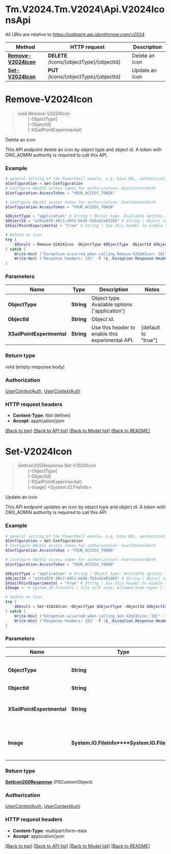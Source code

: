 # Tm.V2024.Tm.V2024\Api.V2024IconsApi

All URIs are relative to *https://sailpoint.api.identitynow.com/v2024*

Method | HTTP request | Description
------------- | ------------- | -------------
[**Remove-V2024Icon**](V2024IconsApi.md#Remove-V2024Icon) | **DELETE** /icons/{objectType}/{objectId} | Delete an icon
[**Set-V2024Icon**](V2024IconsApi.md#Set-V2024Icon) | **PUT** /icons/{objectType}/{objectId} | Update an icon


<a id="Remove-V2024Icon"></a>
# **Remove-V2024Icon**
> void Remove-V2024Icon<br>
> &nbsp;&nbsp;&nbsp;&nbsp;&nbsp;&nbsp;&nbsp;&nbsp;[-ObjectType] <String><br>
> &nbsp;&nbsp;&nbsp;&nbsp;&nbsp;&nbsp;&nbsp;&nbsp;[-ObjectId] <String><br>
> &nbsp;&nbsp;&nbsp;&nbsp;&nbsp;&nbsp;&nbsp;&nbsp;[-XSailPointExperimental] <String><br>

Delete an icon

This API endpoint delete an icon by object type and object id. A token with ORG_ADMIN authority is required to call this API.

### Example
```powershell
# general setting of the PowerShell module, e.g. base URL, authentication, etc
$Configuration = Get-Configuration
# Configure OAuth2 access token for authorization: UserContextAuth
$Configuration.AccessToken = "YOUR_ACCESS_TOKEN"

# Configure OAuth2 access token for authorization: UserContextAuth
$Configuration.AccessToken = "YOUR_ACCESS_TOKEN"

$ObjectType = "application" # String | Object type. Available options ['application']
$ObjectId = "a291e870-48c3-4953-b656-fb5ce2a93169" # String | Object id.
$XSailPointExperimental = "true" # String | Use this header to enable this experimental API. (default to "true")

# Delete an icon
try {
    $Result = Remove-V2024Icon -ObjectType $ObjectType -ObjectId $ObjectId -XSailPointExperimental $XSailPointExperimental
} catch {
    Write-Host ("Exception occurred when calling Remove-V2024Icon: {0}" -f ($_.ErrorDetails | ConvertFrom-Json))
    Write-Host ("Response headers: {0}" -f ($_.Exception.Response.Headers | ConvertTo-Json))
}
```

### Parameters

Name | Type | Description  | Notes
------------- | ------------- | ------------- | -------------
 **ObjectType** | **String**| Object type. Available options [&#39;application&#39;] | 
 **ObjectId** | **String**| Object id. | 
 **XSailPointExperimental** | **String**| Use this header to enable this experimental API. | [default to &quot;true&quot;]

### Return type

void (empty response body)

### Authorization

[UserContextAuth](../README.md#UserContextAuth), [UserContextAuth](../README.md#UserContextAuth)

### HTTP request headers

 - **Content-Type**: Not defined
 - **Accept**: application/json

[[Back to top]](#) [[Back to API list]](../README.md#documentation-for-api-endpoints) [[Back to Model list]](../README.md#documentation-for-models) [[Back to README]](../README.md)

<a id="Set-V2024Icon"></a>
# **Set-V2024Icon**
> SetIcon200Response Set-V2024Icon<br>
> &nbsp;&nbsp;&nbsp;&nbsp;&nbsp;&nbsp;&nbsp;&nbsp;[-ObjectType] <String><br>
> &nbsp;&nbsp;&nbsp;&nbsp;&nbsp;&nbsp;&nbsp;&nbsp;[-ObjectId] <String><br>
> &nbsp;&nbsp;&nbsp;&nbsp;&nbsp;&nbsp;&nbsp;&nbsp;[-XSailPointExperimental] <String><br>
> &nbsp;&nbsp;&nbsp;&nbsp;&nbsp;&nbsp;&nbsp;&nbsp;[-Image] <System.IO.FileInfo><br>

Update an icon

This API endpoint updates an icon by object type and object id. A token with ORG_ADMIN authority is required to call this API.

### Example
```powershell
# general setting of the PowerShell module, e.g. base URL, authentication, etc
$Configuration = Get-Configuration
# Configure OAuth2 access token for authorization: UserContextAuth
$Configuration.AccessToken = "YOUR_ACCESS_TOKEN"

# Configure OAuth2 access token for authorization: UserContextAuth
$Configuration.AccessToken = "YOUR_ACCESS_TOKEN"

$ObjectType = "application" # String | Object type. Available options ['application']
$ObjectId = "a291e870-48c3-4953-b656-fb5ce2a93169" # String | Object id.
$XSailPointExperimental = "true" # String | Use this header to enable this experimental API. (default to "true")
$Image =  # System.IO.FileInfo | file with icon. Allowed mime-types ['image/png', 'image/jpeg']

# Update an icon
try {
    $Result = Set-V2024Icon -ObjectType $ObjectType -ObjectId $ObjectId -XSailPointExperimental $XSailPointExperimental -Image $Image
} catch {
    Write-Host ("Exception occurred when calling Set-V2024Icon: {0}" -f ($_.ErrorDetails | ConvertFrom-Json))
    Write-Host ("Response headers: {0}" -f ($_.Exception.Response.Headers | ConvertTo-Json))
}
```

### Parameters

Name | Type | Description  | Notes
------------- | ------------- | ------------- | -------------
 **ObjectType** | **String**| Object type. Available options [&#39;application&#39;] | 
 **ObjectId** | **String**| Object id. | 
 **XSailPointExperimental** | **String**| Use this header to enable this experimental API. | [default to &quot;true&quot;]
 **Image** | **System.IO.FileInfo****System.IO.FileInfo**| file with icon. Allowed mime-types [&#39;image/png&#39;, &#39;image/jpeg&#39;] | 

### Return type

[**SetIcon200Response**](SetIcon200Response.md) (PSCustomObject)

### Authorization

[UserContextAuth](../README.md#UserContextAuth), [UserContextAuth](../README.md#UserContextAuth)

### HTTP request headers

 - **Content-Type**: multipart/form-data
 - **Accept**: application/json

[[Back to top]](#) [[Back to API list]](../README.md#documentation-for-api-endpoints) [[Back to Model list]](../README.md#documentation-for-models) [[Back to README]](../README.md)

